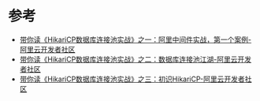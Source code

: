 # 参考

- [带你读《HikariCP数据库连接池实战》之一：阿里中间件实战，第一个案例-阿里云开发者社区](https://developer.aliyun.com/article/726358?spm=a2c6h.12873639.0.0.7c925d19mZdvg8)
- [带你读《HikariCP数据库连接池实战》之二：数据库连接池江湖-阿里云开发者社区](https://developer.aliyun.com/article/726362)
- [带你读《HikariCP数据库连接池实战》之三：初识HikariCP-阿里云开发者社区](https://developer.aliyun.com/article/726397)







